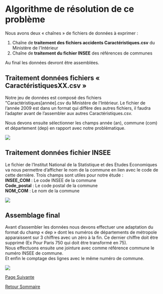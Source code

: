 # Algorithme de résolution de ce problème

Nous avons deux « chaînes » de fichiers de données à exprimer : <br>
<ol>
<li>Chaîne de<strong> traitement des fichiers accidents Caractéristiques.csv</strong> du Ministère de l'Intérieur </li>
<li>Chaîne de<strong> traitement du fichier INSEE</strong> des références de communes</li>
</ol>
Au final les données devront être assemblées.
<br>

## Traitement données fichiers « CaractéristiquesXX.csv »
Notre jeu de données est composé des fichiers "Caractéristiques[année].csv du Ministère de l'Intérieur. Le fichier de l’année 2009 est dans un format qui diffère des autres fichiers, il faudra l’adapter avant de l’assembler aux autres Caractéristiques.csv.

Nous devons ensuite sélectionner les champs année (an), commune  (com) et département (dep) en rapport avec notre problématique.

![](https://user-images.githubusercontent.com/54117403/80800147-0f42ee80-8ba9-11ea-967c-56c6e1ad9a9e.PNG)
<br>
## Traitement données fichier INSEE
Le fichier de l’Institut National de la Statistique et des Etudes Economiques va nous permettre d’afficher le nom de la commune en lien avec le code de cette dernière. Trois champs sont utiles pour notre étude : <br>
<strong>INSEE_COM</strong> : Le code INSEE de la commune<br>
<strong>Code_postal</strong> : Le code postal de la commune<br>
<strong>NOM_COM</strong> : Le nom de la commune<br>

![](https://user-images.githubusercontent.com/54117403/80802354-58963c80-8baf-11ea-85b7-247a7449daf8.PNG)

## Assemblage final
Avant d’assembler les données nous devons effectuer une adaptation du format du champ « dep » dont les numéros de départements de métropole apparaissent sur 3 chiffres avec un zéro à la fin. Ce dernier chiffre doit être supprimé (Ex Pour Paris 750 qui doit être transformé en 75).<br>
Nous effectuons ensuite une jointure avec comme référence commune le numéro INSEE de commune.<br>
Et enfin le comptage des lignes avec le même numéro de commune.<br>

![](https://user-images.githubusercontent.com/54117403/80803867-cfcdcf80-8bb3-11ea-867a-a79e69afe6cb.PNG)

[Page Suivante](https://daviddemacedo.github.io/sid_spark/codepy/)

[Retour Sommaire](https://daviddemacedo.github.io/sid_spark/)
